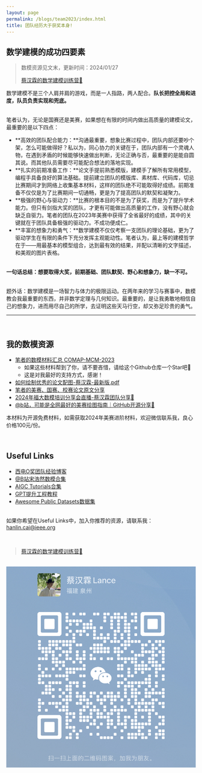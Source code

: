 ```yaml
---
layout: page
permalink: /blogs/team2023/index.html
title: 团队经历大于获奖本身!
---
```


## 数学建模的成功四要素

> 数模资源见文末，更新时间：2024/01/27
>
> [蔡汉霖的数学建模训练营🔗](https://caihanlin.com/blogs/modeling/)

数学建模不是三个人肩并肩的游戏，而是一人指路，两人配合。**队长把控全局和进度，队员负责实现和兜底。**

<br>笔者认为，无论是国赛还是美赛，如果想在有限的时间内做出高质量的建模论文，最重要的是以下四点：

- **高效的团队配合能力：**沟通最重要，想象比赛过程中，团队内部还要吵个架，怎么可能做得好？私以为，同心协力的关键在于，团队内部有一个灵魂人物，在遇到矛盾的时候能够快速做出判断，无论正确与否，最重要的是能自圆其说。而其他队员需要尽可能配合想法的落地实现。
- **扎实的前期准备工作：**论文手提前熟悉模版，建模手了解所有常用模型，编程手具备良好的算法基础。提前建立团队的模版库、素材库、代码库，切忌比赛期间才到网络上收集基本材料，这样的团队绝不可能取得好成绩。前期准备不仅仅是为了比赛期间一切通畅，更是为了提高团队的默契和凝聚力。
- **极强的野心与驱动力：**比赛的根本目的不是为了获奖，而是为了提升学术能力。但只有剑指大奖的团队，才更有可能做出高质量的工作，没有野心就会缺乏自驱力。笔者的团队在2023年美赛中获得了全省最好的成绩，其中的关键就在于团队具备极强的驱动力。不成功便成仁。
- **丰富的想象力和勇气：**数学建模不仅仅考察一支团队的理论基础，更为了驱动学生在有限的条件下充分发挥主观能动性。笔者认为，最上等的建模哲学在于——用最基本的模型组合，达到最有效的结果，并配以清晰的文字描述，和美观的图片表格。

<br>**一句话总结：想要取得大奖，前期基础、团队默契、野心和想象力，缺一不可。**

<br>题外话：数学建模是一场智力与体力的极限运动。在两年来的学习与赛事中，数模教会我最重要的东西，并非数学定理与几何知识。最重要的，是让我勇敢地相信自己的想象力，进而用尽自己的所学，去证明这些天马行空，却又弥足珍贵的勇气。

---

<br>

## 我的数模资源

- [笔者的数模材料汇总 COMAP-MCM-2023](https://github.com/GuangLun2000/COMAP-MCM-2023)
  - 如果这些材料帮到了你，请不要吝惜，请给这个Github仓库一个Star吧🥳
  - 这是对我最好的支持方式，感谢！
- [如何绘制优秀的论文配图-蔡汉霖-最新版.pdf](https://caihanlin.com/mypaper/modeling/figure.pdf)
- [笔者的美赛、国赛、校赛论文原文分享](https://caihanlin.com/file/publications-zh/)
- [2024年福大数模培训分享会直播-蔡汉霖团队分享🔗](https://meeting.tencent.com/user-center/shared-record-info?id=6a5b1dea-3b04-45eb-889b-8c2d347215af&from=3)
- [@b站，可能是全网最好的美赛绘图指南｜GitHub开源分享🔗]( https://www.bilibili.com/video/BV1wg4y1e7Gg/?share_source=copy_web&vd_source=c8936a3bacfd65375f9e88b3bb9a12ba)

本材料为开源免费材料，如需获取2024年美赛进阶材料，欢迎微信联系我，良心价格100元/份。

<br>

## Useful Links

- [西电O奖团队经验博客](https://levitate-qian.github.io/2020/06/18/MCM-experience-sharing/)
- [@B站宋浩然数模合集](https://space.bilibili.com/384497590/channel/collectiondetail?sid=424302)
- [AIGC Tutorials合集](https://github.com/luban-agi/Awesome-AIGC-Tutorials)
- [GPT提升工程教程](https://github.com/1003715231/gptstore-prompts)
- [Awesome Public Datasets数据集](https://github.com/awesomedata/awesome-public-datasets )

<br>如果你希望在Useful Links中，加入你推荐的资源，请联系我：hanlin.cai@ieee.org

<br>

> [蔡汉霖的数学建模训练营🔗](https://caihanlin.com/blogs/modeling/)

<br>![wechat](to-do-list/wechat.png)
